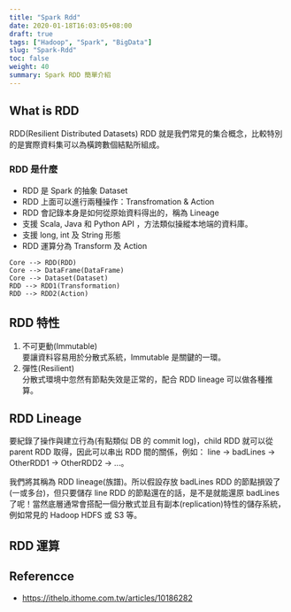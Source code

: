 ```yaml
---
title: "Spark Rdd"
date: 2020-01-18T16:03:05+08:00
draft: true
tags: ["Hadoop", "Spark", "BigData"]
slug: "Spark-Rdd"
toc: false
weight: 40
summary: Spark RDD 簡單介紹
---
```


## What is RDD

RDD(Resilient Distributed Datasets)
RDD 就是我們常見的集合概念，比較特別的是實際資料集可以為橫跨數個結點所組成。

### RDD 是什麼

- RDD 是 Spark 的抽象 Dataset
- RDD 上面可以進行兩種操作：Transfromation & Action
- RDD 會記錄本身是如何從原始資料得出的，稱為 Lineage
- 支援 Scala, Java 和 Python API ，方法類似操縱本地端的資料庫。
- 支援 long, int 及 String 形態
- RDD 運算分為 Transform 及 Action

```mermaid
Core --> RDD(RDD)
Core --> DataFrame(DataFrame)
Core --> Dataset(Dataset)
RDD --> RDD1(Transformation)
RDD --> RDD2(Action)
```

## RDD 特性

1. 不可更動(Immutable)  
   要讓資料容易用於分散式系統，Immutable 是關鍵的一環。
2. 彈性(Resilient)  
   分散式環境中忽然有節點失效是正常的，配合 RDD lineage 可以做各種推算。

## RDD Lineage

要紀錄了操作與建立行為(有點類似 DB 的 commit log)，child RDD 就可以從 parent RDD 取得，因此可以串出 RDD 間的關係，例如： line -> badLines -> OtherRDD1 -> OtherRDD2 -> ...。

我們將其稱為 RDD lineage(族譜)。所以假設存放 badLines RDD 的節點損毀了(一或多台)，但只要儲存 line RDD 的節點還在的話，是不是就能還原 badLines 了呢！當然底層通常會搭配一個分散式並且有副本(replication)特性的儲存系統，例如常見的 Hadoop HDFS 或 S3 等。

## RDD 運算

## Referencce

- <https://ithelp.ithome.com.tw/articles/10186282>
